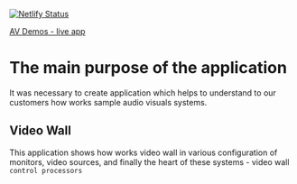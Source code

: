 [![Netlify Status](https://api.netlify.com/api/v1/badges/7e916ebd-b96c-4096-9c51-eaffc32a2b5a/deploy-status)](https://app.netlify.com/sites/optimistic-carson-f81b2f/deploys)

[AV Demos - live app](https://optimistic-carson-f81b2f.netlify.app/)

# The main purpose of the application

It was necessary to create application which helps to understand to our customers how works sample audio visuals systems.

## Video Wall
This application shows how works video wall in various configuration of monitors, video sources, and finally the heart of these systems - video wall ```control processors```
